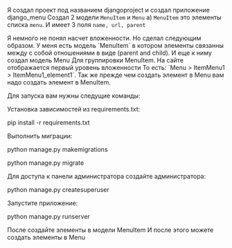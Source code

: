 Я создал проект под названием djangoproject и создал приложение django_menu
Создал 2 модели `MenuItem` и `Menu`
  a) `MenuItem` это элементы списка `menu`. И имеет 3 поля `name, url, parent`
<p>
Я немного не понял насчет вложенности. Но сделал следующим образом. У меня есть модель `MenuItem` в котором элементы связанны между с собой отношениями в виде (parent and child). И еще к ниму создал модель Menu Для группировки MenuItem. На сайте отображается первый уровень вложенности То есть:
`Menu > ItemMenu1 > ItemMenu1_element1`. Так же прежде чем создать элемент в Menu вам надо создать элемент в MenuItem.
<p>
Для запуска вам нужны следущие команды:
  
Установка зависимостей из requirements.txt:

pip install -r requirements.txt

Выполнить миграции:

python manage.py makemigrations

python manage.py migrate

Для доступа к панели администратора создайте администратора:

python manage.py createsuperuser

Запустите приложение:

python manage.py runserver

После создайте элементы в модели MenuItem
И после этого можете создать элементы в Menu
